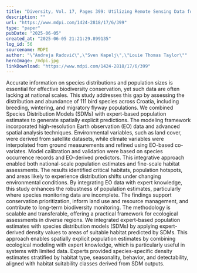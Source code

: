 ```yaml
---
title: "Diversity, Vol. 17, Pages 399: Utilizing Remote Sensing Data for Species Distribution Modeling of Birds in Croatia"
description: ""
url: "https://www.mdpi.com/1424-2818/17/6/399"
type: "paper"
pubDate: "2025-06-05"
created_at: "2025-06-05 21:21:29.899135"
log_id: 56
sourcename: MDPI
author: "\"Andreja Radović\",\"Sven Kapelj\",\"Louie Thomas Taylor\""
heroImage: /mdpi.jpg
linkDownload: "https://www.mdpi.com/1424-2818/17/6/399"
---
```


Accurate information on species distributions and population sizes is essential for effective biodiversity conservation, yet such data are often lacking at national scales. This study addresses this gap by assessing the distribution and abundance of 111 bird species across Croatia, including breeding, wintering, and migratory flyway populations. We combined Species Distribution Models (SDMs) with expert-based population estimates to generate spatially explicit predictions. The modeling framework incorporated high-resolution Earth observation (EO) data and advanced spatial analysis techniques. Environmental variables, such as land cover, were derived from satellite datasets, while climate variables were interpolated from ground measurements and refined using EO-based co-variates. Model calibration and validation were based on species occurrence records and EO-derived predictors. This integrative approach enabled both national-scale population estimates and fine-scale habitat assessments. The results identified critical habitats, population hotspots, and areas likely to experience distribution shifts under changing environmental conditions. By integrating EO data with expert knowledge, this study enhances the robustness of population estimates, particularly where species monitoring data are incomplete. The findings support conservation prioritization, inform land use and resource management, and contribute to long-term biodiversity monitoring. The methodology is scalable and transferable, offering a practical framework for ecological assessments in diverse regions. We integrated expert-based population estimates with species distribution models (SDMs) by applying expert-derived density values to areas of suitable habitat predicted by SDMs. This approach enables spatially explicit population estimates by combining ecological modeling with expert knowledge, which is particularly useful in systems with limited data. Experts provided species-specific density estimates stratified by habitat type, seasonality, behavior, and detectability, aligned with habitat suitability classes derived from SDM outputs.
